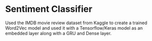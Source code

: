 # Sentiment Classifier

Used the IMDB movie review dataset from Kaggle to create a trained Word2Vec model and used it with a Tensorflow/Keras model as an embedded layer along with a GRU and Dense layer.